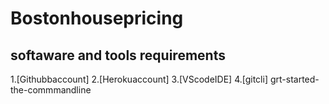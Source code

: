 # Bostonhousepricing
## softaware and tools requirements
1.[Githubbaccount]
2.[Herokuaccount]
3.[VScodeIDE]
4.[gitcli]
grt-started-the-commmandline